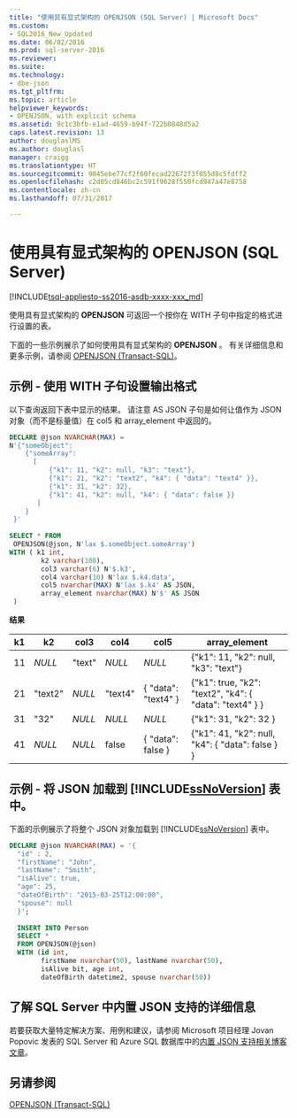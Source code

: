 ```yaml
---
title: "使用具有显式架构的 OPENJSON (SQL Server) | Microsoft Docs"
ms.custom:
- SQL2016_New_Updated
ms.date: 06/02/2016
ms.prod: sql-server-2016
ms.reviewer: 
ms.suite: 
ms.technology:
- dbe-json
ms.tgt_pltfrm: 
ms.topic: article
helpviewer_keywords:
- OPENJSON, with explicit schema
ms.assetid: 9c1c3bfb-e1ad-4659-b94f-722b0848d5a2
caps.latest.revision: 13
author: douglaslMS
ms.author: douglasl
manager: craigg
ms.translationtype: HT
ms.sourcegitcommit: 9045ebe77cf2f60fecad22672f3f055d8c5fdff2
ms.openlocfilehash: c2d05cd846bc2c591f9628f550fcd947a47e8758
ms.contentlocale: zh-cn
ms.lasthandoff: 07/31/2017

---
```

# <a name="use-openjson-with-an-explicit-schema-sql-server"></a>使用具有显式架构的 OPENJSON (SQL Server)
[!INCLUDE[tsql-appliesto-ss2016-asdb-xxxx-xxx_md](../../includes/tsql-appliesto-ss2016-asdb-xxxx-xxx-md.md)]

  使用具有显式架构的 **OPENJSON** 可返回一个按你在 WITH 子句中指定的格式进行设置的表。  
  
 下面的一些示例展示了如何使用具有显式架构的 **OPENJSON** 。 有关详细信息和更多示例，请参阅 [OPENJSON (Transact-SQL)](../../t-sql/functions/openjson-transact-sql.md)。  
  
## <a name="example---use-the-with-clause-to-format-the-output"></a>示例 - 使用 WITH 子句设置输出格式  
 以下查询返回下表中显示的结果。 请注意 AS JSON 子句是如何让值作为 JSON 对象（而不是标量值）在 col5 和 array_element 中返回的。  
  
```sql  
DECLARE @json NVARCHAR(MAX) =
N'{"someObject":   
    {"someArray":  
      [  
          {"k1": 11, "k2": null, "k3": "text"},  
          {"k1": 21, "k2": "text2", "k4": { "data": "text4" }},  
          {"k1": 31, "k2": 32},  
          {"k1": 41, "k2": null, "k4": { "data": false }}     
       ]  
    }  
 }'  
   
SELECT * FROM  
 OPENJSON(@json, N'lax $.someObject.someArray')  
WITH ( k1 int,   
        k2 varchar(100),  
        col3 varchar(6) N'$.k3',  
        col4 varchar(10) N'lax $.k4.data',  
        col5 nvarchar(MAX) N'lax $.k4' AS JSON, 
        array_element nvarchar(MAX) N'$' AS JSON  
 )  
```  
  
 **结果**  
  
|k1|k2|col3|col4|col5|array_element|  
|--------|--------|----------|----------|----------|--------------------|  
|11|*NULL*|"text"|*NULL*|*NULL*|{"k1": 11, "k2": null, "k3": "text"}|  
|21|"text2"|*NULL*|"text4"|{ "data": "text4" }|{"k1": true, "k2": "text2", "k4": { "data": "text4" } }|  
|31|"32"|*NULL*|*NULL*|*NULL*|{"k1": 31, "k2": 32 }|  
|41|*NULL*|*NULL*|false|{ "data": false }|{"k1": 41, "k2": null,       "k4": { "data": false }    }|  
  
## <a name="example---load-json-into-a-includessnoversionincludesssnoversion-mdmd-table"></a>示例 - 将 JSON 加载到 [!INCLUDE[ssNoVersion](../../includes/ssnoversion-md.md)] 表中。  
 下面的示例展示了将整个 JSON 对象加载到 [!INCLUDE[ssNoVersion](../../includes/ssnoversion-md.md)] 表中。  
  
```sql  
DECLARE @json NVARCHAR(MAX) = '{  
  "id" : 2,  
  "firstName": "John",  
  "lastName": "Smith",  
  "isAlive": true,  
  "age": 25,  
  "dateOfBirth": "2015-03-25T12:00:00",  
  "spouse": null  
  }';  
   
  INSERT INTO Person  
  SELECT *   
  FROM OPENJSON(@json)  
  WITH (id int,  
        firstName nvarchar(50), lastName nvarchar(50),   
        isAlive bit, age int,  
        dateOfBirth datetime2, spouse nvarchar(50))  
```  

## <a name="learn-more-about-the-built-in-json-support-in-sql-server"></a>了解 SQL Server 中内置 JSON 支持的详细信息  
若要获取大量特定解决方案、用例和建议，请参阅 Microsoft 项目经理 Jovan Popovic 发表的 SQL Server 和 Azure SQL 数据库中的[内置 JSON 支持相关博客文章](http://blogs.msdn.com/b/sqlserverstorageengine/archive/tags/json/)。
  
## <a name="see-also"></a>另请参阅  
 [OPENJSON (Transact-SQL)](../../t-sql/functions/openjson-transact-sql.md)  
  
  


